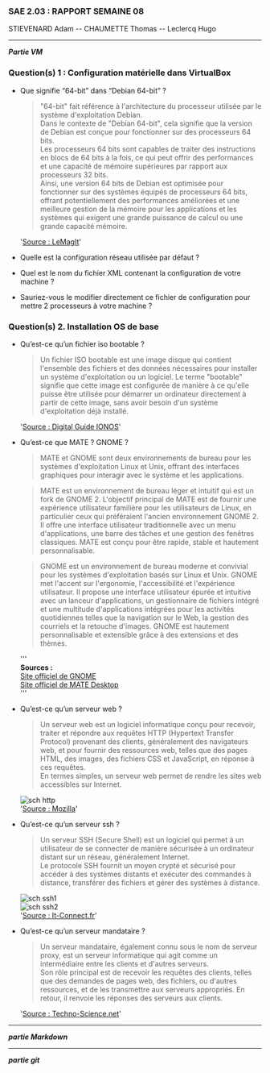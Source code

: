 ### SAE 2.03 : RAPPORT SEMAINE 08

STIEVENARD Adam -- CHAUMETTE Thomas -- Leclercq Hugo

---
**_Partie VM_**

### Question(s) 1 : Configuration matérielle dans VirtualBox 
* Que signifie “64-bit” dans “Debian 64-bit” ?
    
    > "64-bit" fait référence à l'architecture du processeur utilisée par le système d'exploitation Debian.  
    Dans le contexte de "Debian 64-bit", cela signifie que la version de Debian est conçue pour fonctionner sur des processeurs 64 bits.  
    Les processeurs 64 bits sont capables de traiter des instructions en blocs de 64 bits à la fois, ce qui peut offrir des performances et une capacité de mémoire supérieures par rapport aux processeurs 32 bits.  
    Ainsi, une version 64 bits de Debian est optimisée pour fonctionner sur des systèmes équipés de processeurs 64 bits, offrant potentiellement des performances améliorées et une meilleure gestion de la mémoire pour les applications et les systèmes qui exigent une grande puissance de calcul ou une grande capacité mémoire.
    
    '[Source : LeMagIt](https://www.lemagit.fr/definition/64-bits)'

* Quelle est la configuration réseau utilisée par défaut ?
* Quel est le nom du fichier XML contenant la configuration de votre machine ?
* Sauriez-vous le modifier directement ce fichier de configuration pour mettre 2 processeurs à votre machine ?

### Question(s) 2. Installation OS de base 
* Qu’est-ce qu’un fichier iso bootable ?

    > Un fichier ISO bootable est une image disque qui contient l'ensemble des fichiers et des données nécessaires pour installer un système d'exploitation ou un logiciel. Le terme "bootable" signifie que cette image est configurée de manière à ce qu'elle puisse être utilisée pour démarrer un ordinateur directement à partir de cette image, sans avoir besoin d'un système d'exploitation déjà installé.

    '[Source : Digital Guide IONOS](https://www.ionos.fr/digitalguide/serveur/know-how/quest-ce-quun-fichier-iso/)'

* Qu’est-ce que MATE ? GNOME ?

    
    > MATE et GNOME sont deux environnements de bureau pour les systèmes d'exploitation Linux et Unix, offrant des interfaces graphiques pour interagir avec le système et les applications.
    
    > MATE est un environnement de bureau léger et intuitif qui est un fork de GNOME 2. L'objectif principal de MATE est de fournir une expérience utilisateur familière pour les utilisateurs de Linux, en particulier ceux qui préféraient l'ancien environnement GNOME 2. Il offre une interface utilisateur traditionnelle avec un menu d'applications, une barre des tâches et une gestion des fenêtres classiques. MATE est conçu pour être rapide, stable et hautement personnalisable.
    
    > GNOME est un environnement de bureau moderne et convivial pour les systèmes d'exploitation basés sur Linux et Unix. GNOME met l'accent sur l'ergonomie, l'accessibilité et l'expérience utilisateur. Il propose une interface utilisateur épurée et intuitive avec un lanceur d'applications, un gestionnaire de fichiers intégré et une multitude d'applications intégrées pour les activités quotidiennes telles que la navigation sur le Web, la gestion des courriels et la retouche d'images. GNOME est hautement personnalisable et extensible grâce à des extensions et des thèmes.

    '''  
    **Sources :**  
    [Site officiel de GNOME](https://www.gnome.org/)  
    [Site officiel de MATE Desktop](https://mate-desktop.org/)  
    '''

* Qu’est-ce qu’un serveur web ?
    > Un serveur web est un logiciel informatique conçu pour recevoir, traiter et répondre aux requêtes HTTP (Hypertext Transfer Protocol) provenant des clients, généralement des navigateurs web, et pour fournir des ressources web, telles que des pages HTML, des images, des fichiers CSS et JavaScript, en réponse à ces requêtes.  
    En termes simples, un serveur web permet de rendre les sites web accessibles sur Internet.

    ![sch http]()  
    '[Source : Mozilla](https://developer.mozilla.org/fr/docs/Learn/Common_questions/Web_mechanics/What_is_a_web_server)'

* Qu’est-ce qu’un serveur ssh ?
    > Un serveur SSH (Secure Shell) est un logiciel qui permet à un utilisateur de se connecter de manière sécurisée à un ordinateur distant sur un réseau, généralement Internet.  
    Le protocole SSH fournit un moyen crypté et sécurisé pour accéder à des systèmes distants et exécuter des commandes à distance, transférer des fichiers et gérer des systèmes à distance.  

    ![sch ssh1]()  
    ![sch ssh2]()  
    '[Source : It-Connect.fr](https://www.it-connect.fr/chapitres/quest-ce-que-ssh/)'

* Qu’est-ce qu’un serveur mandataire ?
    > Un serveur mandataire, également connu sous le nom de serveur proxy, est un serveur informatique qui agit comme un intermédiaire entre les clients et d'autres serveurs.  
    Son rôle principal est de recevoir les requêtes des clients, telles que des demandes de pages web, des fichiers, ou d'autres ressources, et de les transmettre aux serveurs appropriés.  En retour, il renvoie les réponses des serveurs aux clients.  
    
    '[Source : Techno-Science.net](https://www.techno-science.net/definition/3812.html)'

---
**_partie Markdown_**

---
**_partie git_**
